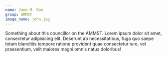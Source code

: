 ```yaml
---
name: Jane M. Doe
group: AMMST
image_name: john.jpg
---
```


Something about this councillor on the AMMST. Lorem ipsum dolor sit amet, consectetur adipisicing elit. Deserunt ab necessitatibus, fuga quo saepe totam blanditiis tempore ratione provident quae consectetur iure, vel praesentium, velit maiores magni omnis natus doloribus!